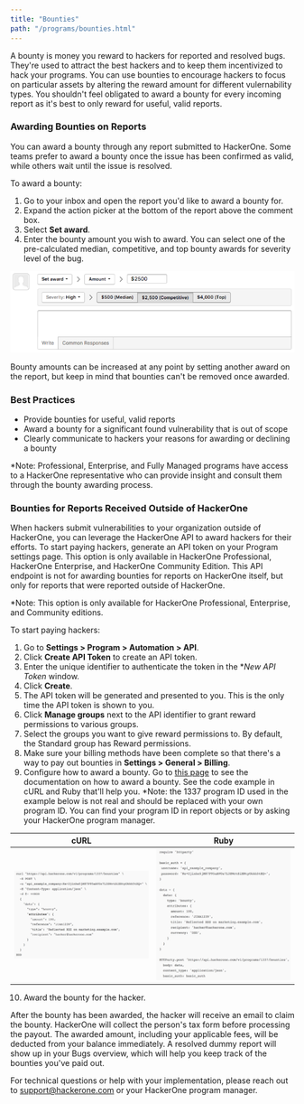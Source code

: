 ```yaml
---
title: "Bounties"
path: "/programs/bounties.html"
---
```


A bounty is money you reward to hackers for reported and resolved bugs. They're used to attract the best hackers and to keep them incentivized to hack your programs. You can use bounties to encourage hackers to focus on particular assets by altering the reward amount for different vulernability types. You shouldn't feel obligated to award a bounty for every incoming report as it's best to only reward for useful, valid reports. 

### Awarding Bounties on Reports
You can award a bounty through any report submitted to HackerOne. Some teams prefer to award a bounty once the issue has been confirmed as valid, while others wait until the issue is resolved. 

To award a bounty:
1. Go to your inbox and open the report you'd like to award a bounty for. 
2. Expand the action picker at the bottom of the report above the comment box.
3. Select **Set award**.
4. Enter the bounty amount you wish to award. You can select one of the pre-calculated median, competitive, and top bounty awards for severity level of the bug. 

![awarding bounties](./images/bountystats.png)

Bounty amounts can be increased at any point by setting another award on the report, but keep in mind that bounties can't be removed once awarded. 

### Best Practices
* Provide bounties for useful, valid reports
* Award a bounty for a significant found vulnerability that is out of scope 
* Clearly communicate to hackers your reasons for awarding or declining a bounty

*Note: Professional, Enterprise, and Fully Managed programs have access to a HackerOne representative who can provide insight and consult them through the bounty awarding process. 

### Bounties for Reports Received Outside of HackerOne

When hackers submit vulnerabilities to your organization outside of HackerOne, you can leverage the HackerOne API to award hackers for their efforts. To start paying hackers, generate an API token on your Program settings page. This option is only available in HackerOne Professional, HackerOne Enterprise, and HackerOne Community Edition. This API endpoint is not for awarding bounties for reports on HackerOne itself, but only for reports that were reported outside of HackerOne.

*Note: This option is only available for HackerOne Professional, Enterprise, and Community editions. 

To start paying hackers:
1. Go to **Settings > Program > Automation > API**. 
2. Click **Create API Token** to create an API token. 
3. Enter the unique identifier to authenticate the token in the **New API Token* window. 
4. Click **Create**. 
5. The API token will be generated and presented to you. This is the only time the API token is shown to you. 
6. Click **Manage groups** next to the API identifier to grant reward permissions to various groups.
7. Select the groups you want to give reward permissions to. By default, the Standard group has Reward permissions. 
8. Make sure your billing methods have been complete so that there's a way to pay out bounties in **Settings > General > Billing**. 
9. Configure how to award a bounty. Go to [this page](https://api.hackerone.com/docs/v1#/programs/bounties) to see the documentation on how to award a bounty. See the code example in cURL and Ruby that'll help you. *Note: the 1337 program ID used in the example below is not real and should be replaced with your own program ID. You can find your program ID in report objects or by asking your HackerOne program manager. 

cURL | Ruby
---- | ----
![cURL](./images/bountiesforreportsoutsideofh1-1.png) | ![Ruby](./images/bountiesforreportsoutsideofh1-2.png)

10. Award the bounty for the hacker. 

After the bounty has been awarded, the hacker will receive an email to claim the bounty. HackerOne will collect the person's tax form before processing the payout. The awarded amount, including your applicable fees, will be deducted from your balance immediately. A resolved dummy report will show up in your Bugs overview, which will help you keep track of the bounties you've paid out.

For technical questions or help with your implementation, please reach out to support@hackerone.com or your HackerOne program manager. 
